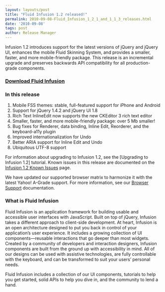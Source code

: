 ```yaml
---
layout: layouts/post
title: "Fluid Infusion 1.2 released!"
permalink: 2010-09-08-Fluid_Infusion_1_2_1_and_1_1_3_releases.html
date: '2010-09-08'
tags: post
author: Release Manager
---
```

Infusion 1.2 introduces support for the latest versions of jQuery and jQuery UI, enhances the mobile Fluid
Skinning System, and provides a smaller, faster, and more mobile-friendly package. This release is an incremental
upgrade and preserves backwards API compatibility for all production-grade components.

### [Download Fluid Infusion](https://github.com/fluid-project/infusion)

### In this release

1. Mobile FSS themes: stable, full-featured support for iPhone and Android
2. Support for jQuery 1.4.2 and jQuery UI 1.8
3. Rich Text InlineEdit now supports the new CKEditor 3 rich text editor
4. Smaller, faster, and more mobile-friendly package: over 5 Mb smaller!
5. Bug fixes for Renderer, data binding, Inline Edit, Reorderer, and the keyboard-a11y plugin
6. Improved internationalization for Undo
7. Better ARIA support for Inline Edit and Undo
8. Ubiquitous UTF-8 support

For information about upgrading to Infusion 1.2, see the [Upgrading to Infusion 1.2] tutorial. Known issues in
this release are documented on the [Infusion 1.2 Known Issues](http://issues.fluidproject.org/secure/IssueNavigator.jspa?mode=hide&requestId=10317) page.

We have updated our supported browser matrix to harmonize it with the latest Yahoo! A-Grade support.
For more information,
see our [Browser Support](http://wiki.fluidproject.org/display/fluid/Browser+Support) documentation.

### What is Fluid Infusion

Fluid Infusion is an application framework for building usable and accessible user interfaces with JavaScript.
Built on
top of jQuery, Infusion takes a different approach to client-side development. At heart, Infusion is an open
architecture designed to put you back in control of your application’s user experience. It includes a growing
collection of UI components—reusable interactions that go deeper than most widgets. Created by a community of
developers and interaction designers, Infusion components are built from the ground up with accessibility in mind.
All of our designs can be used with assistive technologies, are fully controllable with the keyboard, and can be
transformed to suit your users’ personal needs.

Fluid Infusion includes a collection of our UI components, tutorials to help you get started,
solid APIs to help you dive
in, and the community to lend a hand.
